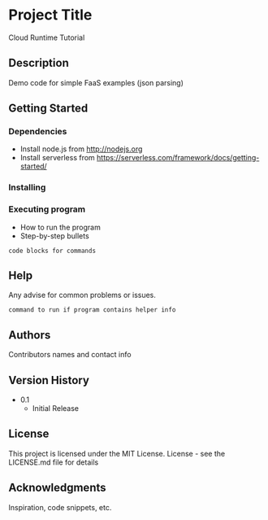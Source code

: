 # Project Title

Cloud Runtime Tutorial

## Description

Demo code for simple FaaS examples (json parsing)


## Getting Started

### Dependencies

* Install node.js from http://nodejs.org
* Install serverless from https://serverless.com/framework/docs/getting-started/

### Installing


### Executing program

* How to run the program
* Step-by-step bullets
```
code blocks for commands
```

## Help

Any advise for common problems or issues.
```
command to run if program contains helper info
```

## Authors

Contributors names and contact info



## Version History

* 0.1
    * Initial Release

## License

This project is licensed under the MIT License. License - see the LICENSE.md file for details

## Acknowledgments

Inspiration, code snippets, etc.
